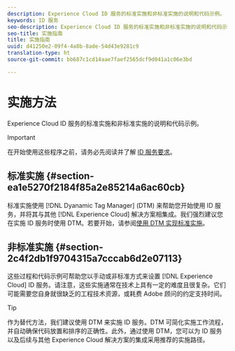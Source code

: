 ```yaml
---
description: Experience Cloud ID 服务的标准实施和非标准实施的说明和代码示例。
keywords: ID 服务
seo-description: Experience Cloud ID 服务的标准实施和非标准实施的说明和代码示例。
seo-title: 实施指南
title: 实施指南
uuid: d41250e2-09f4-4a8b-8ade-54d43e9281c9
translation-type: ht
source-git-commit: bb687c1cd14aae7faef2565dcf9d041a1c06e3bd

---
```



# 实施方法

Experience Cloud ID 服务的标准实施和非标准实施的说明和代码示例。

>[!IMPORTANT]
>
>在开始使用这些程序之前，请务必先阅读并了解 [ID 服务要求](../mcvid-reference/mcvid-requirements.md)。

## 标准实施 {#section-ea1e5270f2184f85a2e85214a6ac60cb}

标准实施使用 [!DNL Dyanamic Tag Manager] (DTM) 来帮助您开始使用 ID 服务，并将其与其他 [!DNL Experience Cloud] 解决方案相集成。我们强烈建议您在实施 ID 服务时使用 DTM。若要开始，请参阅[使用 DTM 实现标准实施](../mcvid-implementation-guides/mcvid-standard.md#concept-89cd0199a9634fc48644f2d61e3d2445)。

## 非标准实施 {#section-2c4f2db1f9704315a7cccab6d2e07113}

这些过程和代码示例可帮助您以手动或非标准方式来设置 [!DNL Experience Cloud] ID 服务。请注意，这些实施通常在技术上具有一定的难度且很复杂。它们可能需要您自身就很缺乏的工程技术资源，或耗费 Adobe 顾问的约定支持时间。

>[!TIP]
>
>作为替代方法，我们建议使用 DTM 来实施 ID 服务。DTM 可简化实施工作流程，并自动确保代码放置和排序的正确性。此外，通过使用 DTM，您可以为 ID 服务以及后续与其他 Experience Cloud 解决方案的集成采用推荐的实施路径。

